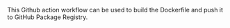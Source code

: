 This Github action workflow can be used to build the Dockerfile and push it to GitHub Package Registry.